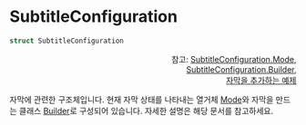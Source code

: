 # SubtitleConfiguration

```swift
struct SubtitleConfiguration
```

<div align="right">
참고: <a href="../../enum/subtitle-configuration-mode/home.md">SubtitleConfiguration.Mode</a>,<br>
<a href="../../class/subtitle-configuration-builder/home.md">SubtitleConfiguration.Builder</a>,<br>
<a href="../../how-to-use/home.md#자막을-추가하는-예제">자막을 추가하는 예제</a>
</div>

자막에 관련한 구조체입니다. 현재 자막 상태를 나타내는 열거체 [Mode](../../enum/subtitle-configuration-mode/home.md)와 자막을 만드는 클래스 [Builder](../../class/subtitle-configuration-builder/home.md)로 구성되어 있습니다. 자세한 설명은 해당 문서를 참고하세요.
